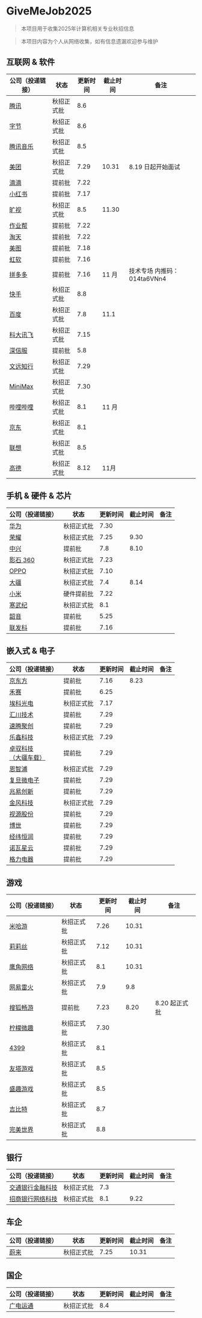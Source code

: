 # GiveMeJob2025

> 本项目用于收集2025年计算机相关专业秋招信息

> 本项目内容为个人从网络收集，如有信息遗漏欢迎参与维护

## 互联网 & 软件

| 公司（投递链接）                                                                                                                                       | 状态       | 更新时间 | 截止时间 | 备注                          |
| ------------------------------------------------------------------------------------------------------------------------------------------------------ | ---------- | -------- | -------- | ----------------------------- |
| [腾讯](https://join.qq.com/index.html)                                                                                                                    | 秋招正式批 | 8.6      |          |                               |
| [字节](https://jobs.bytedance.com/campus/position)                                                                                                        | 秋招正式批 | 8.6      |          |                               |
| [腾讯音乐](https://join.tencentmusic.com/)                                                                                                                | 秋招正式批 | 8.5      |          |                               |
| [美团](https://zhaopin.meituan.com/web/home)                                                                                                              | 秋招正式批 | 7.29     | 10.31    | 8.19 日起开始面试             |
| [滴滴](https://campus.didiglobal.com/campus_apply/didiglobal/96064#/)                                                                                     | 提前批     | 7.22     |          |                               |
| [小红书](https://job.xiaohongshu.com/campus/redstar)                                                                                                      | 提前批     | 7.17     |          |                               |
| [旷视](https://app.mokahr.com/campus_apply/megviihr/38642#/)                                                                                              | 秋招正式批 | 8.5      | 11.30    |                               |
| [作业帮](https://app.mokahr.com/campus-recruitment/zuoyebang/39595?sourceToken=4c8b67982f289510ebc037901737889f#/)                                        | 提前批     | 7.22     |          |                               |
| [淘天](https://talent.taotian.com/campus/position-list?campusType=star)                                                                                   | 提前批     | 7.22     |          |                               |
| [美图](https://campus.meitu.com/campus-recruitment/meitu/54138/#/)                                                                                        | 提前批     | 7.18     |          |                               |
| [虹软](https://www.arcsoft.com.cn/job/JobList.html)                                                                                                       | 提前批     | 7.16     |          |                               |
| [拼多多](https://careers.pinduoduo.com/campus/grad/technical-session)                                                                                     | 提前批     | 7.16     | 11 月    | 技术专场   内推码：014ta6VNn4 |
| [快手](https://campus.kuaishou.cn/recruit/campus/e/#/campus/jobs?pageNum=1&positionLabel=kstar)                                                           | 秋招正式批 | 8.8      |          |                               |
| [百度](https://talent.baidu.com/jobs/campus)                                                                                                              | 秋招正式批 | 7.8      | 11.1     |                               |
| [科大讯飞](https://campus.iflytek.com/)                                                                                                                   | 秋招正式批 | 7.15     |          |                               |
| [深信服](https://hr.sangfor.com/campucompon/schoolRecruitment)                                                                                            | 提前批     | 5.8      |          |                               |
| [文远知行](https://www.weride.ai/zh/careers)                                                                                                              | 秋招正式批 | 7.29     |          |                               |
| [MiniMax](https://vrfi1sk8a0.jobs.feishu.cn/379481/?keywords=&category=&location=&project=&type=&job_hot_flag=&current=1&limit=10&functionCategory=&tag=) | 秋招正式批 | 7.30     |          |                               |
| [哔哩哔哩](https://jobs.bilibili.com/campus)                                                                                                              | 秋招正式批 | 8.1      | 11 月    |                               |
| [京东](https://campus.jd.com/home#/)                                                                                                                      | 秋招正式批 | 8.1      |          |                               |
| [联想](https://talent.lenovo.com.cn/campus)                                                                                                               | 秋招正式批 | 8.5      |          |                               |
| [高德](https://mp.weixin.qq.com/s/_L7Rm0wzDJ5hw3qdCpULxA)                                                                                              | 秋招正式批 | 8.12      |  11月   |                               |

## 手机 & 硬件 & 芯片

| 公司（投递链接）                                                                                                              | 状态       | 更新时间 | 截止时间 | 备注 |
| ----------------------------------------------------------------------------------------------------------------------------- | ---------- | -------- | -------- | ---- |
| [华为](https://career.huawei.com/reccampportal/portal5/campus-recruitment.html)                                                  | 秋招正式批 | 7.30     |          |      |
| [荣耀](https://www.honor.com/cn/career/)                                                                                         | 秋招正式批 | 7.25     | 9.30     |      |
| [中兴](https://job.zte.com.cn/cn/campus-recruitment/Recruitment_positions/freshstudent.html)                                     | 提前批     | 7.8      | 8.10     |      |
| [影石 360](https://www.insta360.com/cn/jobs)                                                                                     | 秋招正式批 | 7.23     |          |      |
| [OPPO](https://careers.oppo.com/university/oppo/campus/)                                                                         | 秋招正式批 | 7.10     |          |      |
| [大疆](https://we.dji.com/zh-CN/campus/recruitment?from=sec_nav)                                                                 | 秋招正式批 | 7.4      | 8.14     |      |
| [小米](https://hr.xiaomi.com/campus)                                                                                             | 硬件提前批 | 7.22     |          |      |
| [寒武纪](https://app.mokahr.com/campus-recruitment/cambricon/44201#/)                                                            | 秋招正式批 | 8.1      |          |      |
| [韶音](https://app.mokahr.com/campus_apply/aftershokzhr/36940?recommendCode=DSsCyWG6#/page/%E6%A0%A1%E5%9B%AD%E6%8B%9B%E8%81%98) | 提前批     | 5.25     |          |      |
| [联发科](https://mediatek.zhiye.com/campus)                                                                                      | 提前批     | 7.16     |          |      |

## 嵌入式 & 电子

| 公司（投递链接）                                                              | 状态       | 更新时间 | 截止时间 | 备注 |
| ----------------------------------------------------------------------------- | ---------- | -------- | -------- | ---- |
| [京东方](https://campus.boe.com/)                                                | 提前批     | 7.16     | 8.23     |      |
| [禾赛](https://www.hesaitech.com/cn/join)                                        | 提前批     | 6.25     |          |      |
| [埃科光电](http://career.i-tek.cn/front.home.index/schoolIndex)                  | 秋招正式批 | 7.17     |          |      |
| [汇川技术](https://inovance.zhiye.com/campus)                                    | 提前批     | 7.29     |          |      |
| [速腾聚创](https://www.robosense.cn/about/joinus)                                | 提前批     | 7.29     |          |      |
| [乐鑫科技](https://www.espressif.com/zh-hans/join-us/campus-recruitment)         | 秋招正式批 | 7.29     |          |      |
| [卓驭科技<br />（大疆车载）](https://www.zyt.com/zh)                             | 提前批     | 7.29     |          |      |
| [恩智浦](https://www.nxp.com.cn/company/about-nxp/careers:CAREERS)               | 秋招正式批 | 7.29     |          |      |
| [复旦微电子](http://campus.51job.com/fmsh/jobs.html)                             | 提前批     | 7.29     |          |      |
| [兆易创新](https://www.gigadevice.com.cn/about/career)                           | 提前批     | 7.29     |          |      |
| [金风科技](https://www.goldwind.com/cn/career/)                                  | 秋招正式批 | 7.29     |          |      |
| [视源股份](http://www.cvte.com/joins/index.html)                                 | 提前批     | 7.29     |          |      |
| [博世](https://app.mokahr.com/campus-recruitment/bosch/73873#/)                  | 提前批     | 7.29     |          |      |
| [经纬恒润](https://wecruit.hotjob.cn/SU62a93e760dcad45229a827cc/pb/index.html#/) | 提前批     | 7.29     |          |      |
| [诺瓦星云](https://www.novastar-led.cn/index/contactus/recruit.html)             | 提前批     | 7.29     |          |      |
| [格力电器](https://gree.zhiye.com/campus/?PageIndex=2)                           | 提前批     | 7.29     |          |      |

## 游戏

| 公司（投递链接）                                                                                                                                       | 状态       | 更新时间 | 截止时间 | 备注          |
| ------------------------------------------------------------------------------------------------------------------------------------------------------ | ---------- | -------- | -------- | ------------- |
| [米哈游](https://jobs.mihoyo.com/#/campus)                                                                                                                | 秋招正式批 | 7.26     | 10.31    |               |
| [莉莉丝](https://lilithgames.jobs.feishu.cn/campus/?keywords=&category=&location=&project=&type=&job_hot_flag=&current=1&limit=10&functionCategory=&tag=) | 秋招正式批 | 7.12     | 10.31    |               |
| [鹰角网络](https://jobs.hypergryph.com/campus_apply/hypergryph/26326#/)                                                                                   | 秋招正式批 | 8.1      | 10.31    |               |
| [网易雷火](https://leihuo.163.com/campus/#/)                                                                                                              | 秋招正式批 | 7.9      | 9.8      |               |
| [搜狐畅游](https://app.mokahr.com/campus-recruitment/cyou-inc/42233#/)                                                                                    | 提前批     | 7.23     | 8.20     | 8.20 起正式批 |
| [柠檬微趣](https://app.mokahr.com/apply/microfunhr/75944?sourceToken=e13bf4392e80dd910fc612a00736c831#/)                                                  | 秋招正式批 | 7.30     |          |               |
| [4399](http://web.4399.com/campus/)                                                                                                                       | 秋招正式批 | 8.1      |          |               |
| [友塔游戏](https://www.yotta-hr.com/zh/campus)                                                                                                            | 秋招正式批 | 8.5      |          |               |
| [盛趣游戏](https://mp.weixin.qq.com/s/hcWVXEfj3GEaGZZA9Is3bg)                                                                                             | 秋招正式批 | 8.5      |          |               |
| [吉比特](https://hr.g-bits.com/web/index.html#/home-web/home-index)                                                                                       | 秋招正式批 | 8.7      |          |               |
| [完美世界](https://jobs.games.wanmei.com/school.html)                                                                                                     | 秋招正式批 | 8.8      |          |               |

## 银行

| 公司（投递链接）                                                              | 状态       | 更新时间 | 截止时间 | 备注 |
| ----------------------------------------------------------------------------- | ---------- | -------- | -------- | ---- |
| [交通银行金融科技](https://www.bocomfintech.com.cn/p1/zxns.html)                 | 秋招正式批 | 7.3      |          |      |
| [招商银行网络科技](https://cmbntjob.cmbchina.com/pages/schoolRecruit/index.html) | 秋招正式批 | 8.1      | 9.22     |      |

## 车企

| 公司（投递链接）               | 状态       | 更新时间 | 截止时间 | 备注 |
| ------------------------------ | ---------- | -------- | -------- | ---- |
| [蔚来](https://campus.nio.com/#/) | 秋招正式批 | 7.25     | 10.31    |      |

## 国企

| 公司（投递链接）                                                | 状态       | 更新时间 | 截止时间 | 备注 |
| --------------------------------------------------------------- | ---------- | -------- | -------- | ---- |
| [广电运通](https://app.mokahr.com/campus_apply/grgbanking/39448#/) | 秋招正式批 | 8.4      |          |      |
